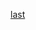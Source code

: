 [last](https://www.bilibili.com/video/BV14u41147YH?p=5&spm_id_from=pageDriver&vd_source=10257e657caa8b54111087a9329462e8)
